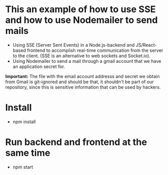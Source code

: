 # This an example of how to use SSE and how to use Nodemailer to send mails
* Using SSE (Server Sent Events) in a Node.js-backend and JS/React-based frontend to accomplish real-time communication from the server to the client. (SSE is an alternative to web sockets and Socket.io).
* Using Nodemailer to send a mail through a gmail account that we have an application secret for.

**Important:** The file with the email account addresss and secret we obtain from Gmail is git-ignored and should be that, it shouldn't be part of our repository, since this is sensitive information that can be used by hackers.

# Install
* npm install

# Run backend and frontend at the same time
* npm start